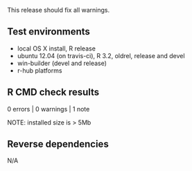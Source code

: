 
This release should fix all warnings.


## Test environments

* local OS X install, R release
* ubuntu 12.04 (on travis-ci), R 3.2, oldrel, release and devel
* win-builder (devel and release)
* r-hub platforms


## R CMD check results

0 errors | 0 warnings | 1 note

NOTE: installed size is > 5Mb


## Reverse dependencies

N/A
